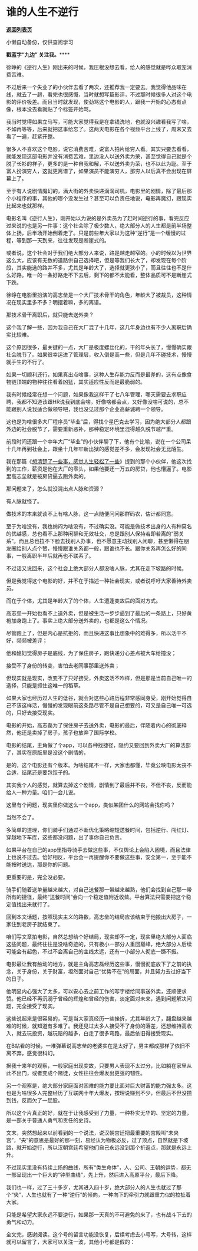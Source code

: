 # 谁的人生不逆行

[**返回列表页**](/gzh/九边)

小懒自动备份，仅供查阅学习

******戳蓝字**“九边”** 关注我。******

徐峥的《逆行人生》刚出来的时候，我压根没想去看，给人的感觉就是哗众取宠消费苦难。

不过后来一个失业了的小伙伴去看了两次，还推荐我一定要去。我觉得他品味在线，就去了一趟，看完也很感慨，当时就想写篇影评，不过那时候很多人对这个电影的评价极差。而且当时就发现，使劲骂这个电影的人，跟我一开始的心态有点像，根本没去看就贴了个标签开始骂。

我当时觉得如果立马写，可能大家觉得我是在拿钱洗地，也就没兴趣看我写了啥，不如再等等，后来就把这事给忘了。这两天电影在各个视频平台上线了，周末又去看了一遍，赶紧开整。

很多人不喜欢这个电影，说它消费苦难，说富人拍片给穷人看。其实只要去看看，就能发现这部电影并没有消费苦难，里边没人以送外卖为荣，甚至觉得自己就是个脱了长衫的祥子，更多的是一种自我和解，不以送外卖为荣，也不以此为耻。至于富人扮演穷人，这就更离谱了，如果演员不能演穷人，那穷人以后真不会出现在屏幕上了。

至于有人说剧情魔幻的，满大街的外卖快递滴滴司机，电影里的剧情，除了最后那个小程序的事，其他的哪个没发生过？甚至可以负责任地说，电影再魔幻，跟现实比起来也就那样。

电影名叫《逆行人生》，刚开始以为说的是外卖员为了赶时间逆行的事，看完反应过来说的也是另一件事：这个社会除了极少数人，绝大部分人的人生都是前半场整体上扬，后半场开始倒着走了。只是前些年大家以为这种“逆行”是一个缓慢的过程，等到那一天到来，往往发现是断崖式的。

或者说，这个社会对于我们绝大部分人来说，路是越走越窄的。小的时候以为世界这么大，应该有无数的道路供自己选择吧，但是等我们长大了，却发现在每个阶段，其实能选的路并不多，尤其是年龄大了，选择就更狭小了，而且往往也不是什么好路。唯一的一条好路走不下去后，剩下的都不太能看，整体品质可不是断崖式下跌。

徐峥在电影里扮演的高志垒是一个大厂技术骨干的角色，年龄大了被裁员，这种情况在现实里多不多？明摆着嘛，多的离谱。  

那技术骨干离职后，就只能去送外卖？  

这个我了解一些，因为我自己在大厂混了十几年，这几年身边也有不少人离职后确实比较难。

这个原因很多，最关键的一点，大厂是极度螺丝化的，干的年头长了，慢慢确实跟社会脱节了。如果很幸运进了管理层，收入倒是高一些，但是几年不碰技术，慢慢就手生的不行了。

如果一切顺利还行，如果真出点啥事，这种人生存能力反而是最差的，这有点像食物链顶端的物种往往看着凶猛，其实适应性反而是最脆弱的。

我有时候经常在想一个问题，如果像我这样干了七八年管理，哪天需要去求职应聘，我都不知道该跟HR说我到底会啥，好像啥都会点，又好像没啥可说的，总不能跟别人说我适合做领导吧，我也没见过那个企业高薪诚聘一个领导。

这也是为啥很多大厂程序员“毕业”后，得找个星巴克去学习，因为绝大部分人都跟外边的社会脱节了，需要重新恶补，那种稳定环境里混得越久脱节越严重。

前段时间还跟一个中年大厂“毕业”的小伙伴聊了下，他有个比喻，说在一个公司呆十几年再到社会上，跟坐十几年牢新出狱的感觉差不多，会发现社会无比陌生。  

我在那篇《[想清楚了一些事，感觉人生轻松了一些](https://mp.weixin.qq.com/s?__biz=MzUzMjY0NDY4Ng==&mid=2247502403&idx=1&sn=78dc8b15d2f3a969dda086007790cd66&scene=21#wechat_redirect)》提到的那个小伙伴，他这次找到的工作，薪资是他在大厂的零头，如果他要还一万五的房贷，他也懵逼了。电影里高志垒就是被房贷逼去跑外卖的。

那问题来了，怎么就没混出点人脉和资源？

有人脉就怪了。

做技术的本来就谈不上有啥人脉，这一点随便问问那群码农，估计都同意。

至于为啥没有，我也纳闷为啥没有，不过确实没。可能是做技术出身的人有种莫名的优越感，总也看不上那种闲聊和无效社交，总是跟别人保持若即若离的“弱关系”。而且总也拉不下脸去找别人办事，也不愿意主动找别人闲聊，甚至懒得在朋友圈给别人点个赞，慢慢跟谁关系都一般，跟谁也不长。跟你关系再怎么好的同事，一般离职半年后就再也不联系了。

不过话又说回来，这个社会上绝大部分人都没啥人脉，尤其在走下坡路的时候。

但是我觉得这个电影的好，并不在于描述一种社会现实，或者说呼吁大家善待外卖员。

而在于个体，尤其是年龄大了的个体，人生遭逢变故后的面对方式。

高志垒一开始也看不上送外卖，但是被生活一步步逼到了最后的一条路上，只好黄袍加身跑上了。事实上绝大部分送外卖的，也都是这么个情况。

尽管跑上了，但是内心是抗拒的，而且快递这事比想象中的难得多，所以活干不好，频频被差评；

他和媳妇觉得房子是底线，为了保住房子，跑快递分心差点被大车给撞没；  

接受不了身份的转变，害怕去老同事那里送外卖；  

但现实就是现实，改变不了只好接受，外卖这活不咋样，但是那是当前自己唯一的选择，只能是抓住这唯一的稻草。  

如果大家也经历过人生的低谷，就会对这些心路历程非常感同身受，刚开始觉得自己不该这样活，慢慢的发现眼前这条路尽管不是自己想要的，可又是自己唯一可选的，只好去接受现实。

电影的开始，高志磊为了保住房子去送外卖，电影的最后，伴随着内心的彻底释然，他还是卖掉了房子，孩子也放弃了国际学校。

电影的结尾，主角做了个app，可以各种找捷径，隐约又要回到外卖大厂的算法部了，其实在原版里是没这个剧情的，

是的，这个电影还有个版本。为啥结尾不一样，大家也都懂，毕竟公映电影太丧不合适，结尾还是要包饺子的。

其实我个人的感觉，就算去掉这个剧情，剧情到了最后并不丧，不但不丧，反而能给人一种力量。咱们一会儿说。

这里有个问题，现实里你做这么一个app，类似某团什么的网站会找你吗？

当然不会了。

多简单的道理，你们骑手们通过不断优化策略缩短送餐时间，包括逆行、闯红灯、穿越地下车库，这些都没问题，出了事你自己负责。

如果平台在自己的app里指导骑手去做这些事，不仅舆论上会陷入困境，而且法律上也说不过去。恰好相反，平台会一再提醒你不要做这些事，安全第一，至于能不能按时送达，那是你的问题。

更重要的是，完全没必要。

骑手们随着送单量越来越大，对自己送餐那一带越来越熟，他们会找到自己那一带所有的捷径，最终“送餐时间”会向一个稳定值附近收敛。平台算法只需要把这个稳定值找出来就行了。

回到本文话题，按照现实主义的路数，高志垒的结局应该结束于他搬出大房子，一家住到老房子就结束了。

咱们写文章拍电影，自然总想给个好结局，现实却不一定，现实里绝大部分人面临这些问题，最终往往是没啥奇迹的，只有极小一部分人重回巅峰，绝大部分人后续可能会有起色，不过不会离自己的主线太远，还有一小部分人彻底一蹶不振。

电影最让我有触动的地方，就是主角高志磊经历这些事，慢慢彻底放下了之前的执念，关于身份，关于财富，坦然面对自己“优势不在”的局面，并且努力去过好当下的日子。  

他明显内心强大了太多，可以安心去之前工作的写字楼给同事送外卖，还顺便求赞。他已经不再沉溺于曾经的辉煌和曾经的伤害，淡定面对未来，遇到问题解决问题，完全接受了现实。

这些说起来是很容易的，可是当大家真经历一些挫折，尤其年龄大了，翻盘越来越难的时候，就知道有多难了。我还见过太多人接受不了身份的落差，还想维持高收入，就去玩投资，越玩赔的越多，白走了很多弯路，最后依旧得接受现实。

在B站看的时候，一堆弹幕说高志垒的老婆实在是太好了，男主都成那样了依旧不离不弃，感觉很科幻。

据我十来年的观察，一般家庭出现变故，只要男人表现不太过分，比如躺在家里从此不出门，或者变成个赌徒，女性往往会爆发出更强的韧性。

另一个观察是，绝大部分家庭面对困难的能力要比面对巨大财富的能力强太多。这也是为啥很多人完整经历了互联网十年大爆发，按理说赚到不少，但最后不但没攒到钱，反而欠了一屁股。

所以这个片真正的好，就在于让我感受到了力量，一种朴实无华的、坚定的力量，是一部关于普通人勇气和责任的史诗。

文末，突然想起来以前看到的一个说法，说汉朝宫廷把最重要的宫殿叫“未央宫”，“央”的意思是最好的那一刻，易经认为物极必反，过了顶点，自然就是下坡路，就开始逆行，所以汉朝宫廷希望他们自己永远没到那个折返点，那就是永远上升。

不过现实里没有持续上扬的曲线，所有“类生命体”，人、公司、王朝的运势，都无一部呈现出一个巨大的“钟型曲线”，先上升，然后进入高原平台，最后下降。

我们也一样，过了三十多岁，尤其进入四十岁，绝大部分人的人生也就过了那个“央”，人生也就有了一种“逆行”的倾向，一种向下的牵引力就跟重力似的拉扯着大家。

只能是希望大家永远不要逆行，如果那一天真的不可避免的来了，也有战斗下去的勇气和动力。

全文完，感谢阅读。这个号的留言功能没恢复，后续考虑去小号写，大号转，这样就可以留言了，大家可以关注一波，其他小号都是假的：

  


